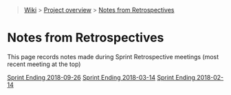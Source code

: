 > [Wiki](Home) > [Project overview](Project-Overview) > [Notes from Retrospectives](RetrospectiveNotes)

# Notes from Retrospectives
<a name="top"></a>

This page records notes made during Sprint Retrospective meetings (most recent meeting at the top)

[Sprint Ending 2018-09-26](Retrospective_Notes_2018.09.26)
[Sprint Ending 2018-03-14](Retrospective_Notes_2018.03.14)
[Sprint Ending 2018-02-14](Retrospective_Notes_2018.02.14)
